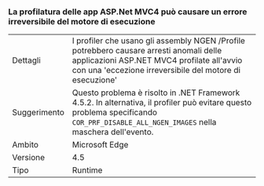 ### <a name="profiling-aspnet-mvc4-apps-can-lead-to-fatal-execution-engine-error"></a>La profilatura delle app ASP.Net MVC4 può causare un errore irreversibile del motore di esecuzione

|   |   |
|---|---|
|Dettagli|I profiler che usano gli assembly NGEN /Profile potrebbero causare arresti anomali delle applicazioni ASP.NET MVC4 profilate all'avvio con una 'eccezione irreversibile del motore di esecuzione'|
|Suggerimento|Questo problema è risolto in .NET Framework 4.5.2. In alternativa, il profiler può evitare questo problema specificando <code>COR_PRF_DISABLE_ALL_NGEN_IMAGES</code> nella maschera dell'evento.|
|Ambito|Microsoft Edge|
|Versione|4.5|
|Tipo|Runtime|

